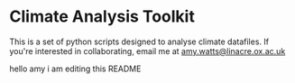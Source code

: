 # Climate Analysis Toolkit

This is a set of python scripts designed to analyse climate datafiles.
If you're interested in collaborating, email me at amy.watts@linacre.ox.ac.uk

hello amy i am editing this README

